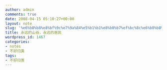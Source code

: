 ```yaml
---
author: admin
comments: true
date: 2008-04-15 05:10:27+00:00
layout: note
slug: '%e6%b0%b8%e8%bf%9c%e7%9a%84%e5%b1%b1%e8%b0%b7%ef%bc%8c%e6%b0%b8%e8%bf%9c%e7%9a%84%e5%b1%85%e6%b0%91'
title: 永远的山谷，永远的居民
wordpress_id: 1467
categories:
- notes
- 不好归类
tags:
- 不好归类
---
```



